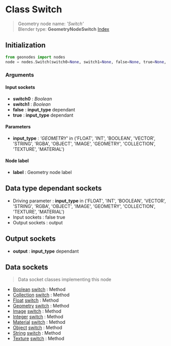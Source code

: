 
# Class Switch

> Geometry node name: _'Switch'_<br>Blender type:  **GeometryNodeSwitch**
[Index](/docs/index.md)

## Initialization


```python
from geonodes import nodes
node = nodes.Switch(switch0=None, switch1=None, false=None, true=None, input_type='GEOMETRY', label=None)
```


### Arguments


#### Input sockets



- **switch0** : _Boolean_
- **switch1** : _Boolean_
- **false** : **input_type** dependant
- **true** : **input_type** dependant



#### Parameters



- **input_type** : _'GEOMETRY'_ in ('FLOAT', 'INT', 'BOOLEAN', 'VECTOR', 'STRING', 'RGBA', 'OBJECT', 'IMAGE', 'GEOMETRY', 'COLLECTION', 'TEXTURE', 'MATERIAL')



#### Node label



- **label** : Geometry node label



## Data type dependant sockets



- Driving parameter : **input_type** in ('FLOAT', 'INT', 'BOOLEAN', 'VECTOR', 'STRING', 'RGBA', 'OBJECT', 'IMAGE', 'GEOMETRY', 'COLLECTION', 'TEXTURE', 'MATERIAL')
- Input sockets : false true
- Output sockets : output



## Output sockets



- **output** : **input_type** dependant



## Data sockets

> Data socket classes implementing this node


- [Boolean](../sockets/Boolean.md) [switch](../sockets/Boolean.md#switch) : Method
- [Collection](../sockets/Collection.md) [switch](../sockets/Collection.md#switch) : Method
- [Float](../sockets/Float.md) [switch](../sockets/Float.md#switch) : Method
- [Geometry](../sockets/Geometry.md) [switch](../sockets/Geometry.md#switch) : Method
- [Image](../sockets/Image.md) [switch](../sockets/Image.md#switch) : Method
- [Integer](../sockets/Integer.md) [switch](../sockets/Integer.md#switch) : Method
- [Material](../sockets/Material.md) [switch](../sockets/Material.md#switch) : Method
- [Object](../sockets/Object.md) [switch](../sockets/Object.md#switch) : Method
- [String](../sockets/String.md) [switch](../sockets/String.md#switch) : Method
- [Texture](../sockets/Texture.md) [switch](../sockets/Texture.md#switch) : Method


